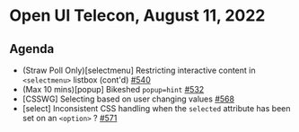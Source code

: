 # Open UI Telecon, August 11, 2022

## Agenda

- (Straw Poll Only)[selectmenu] Restricting interactive content in `<selectmenu>` listbox (cont'd) [#540](https://github.com/openui/open-ui/issues/540)
- (Max 10 mins)[popup] Bikeshed `popup=hint` [#532](https://github.com/openui/open-ui/issues/532)
- [CSSWG] Selecting based on user changing values [#568](https://github.com/w3c/csswg-drafts/issues/1533)
- [select] Inconsistent CSS handling when the `selected` attribute has been set on an `<option>` ? [#571](https://github.com/openui/open-ui/issues/571)
